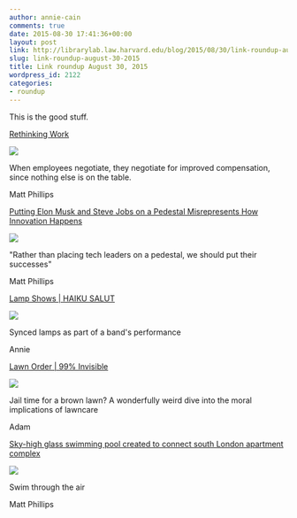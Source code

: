 ```yaml
---
author: annie-cain
comments: true
date: 2015-08-30 17:41:36+00:00
layout: post
link: http://librarylab.law.harvard.edu/blog/2015/08/30/link-roundup-august-30-2015/
slug: link-roundup-august-30-2015
title: Link roundup August 30, 2015
wordpress_id: 2122
categories:
- roundup
---
```


This is the good stuff.

[Rethinking Work](http://www.nytimes.com/2015/08/30/opinion/sunday/rethinking-work.html?_r=0)

[![](http://librarylab.law.harvard.edu/roundup/images/55e3405049a7f.png)](http://www.nytimes.com/2015/08/30/opinion/sunday/rethinking-work.html?_r=0)

When employees negotiate, they negotiate for improved compensation, since nothing else is on the table.

Matt Phillips

[Putting Elon Musk and Steve Jobs on a Pedestal Misrepresents How Innovation Happens](http://www.technologyreview.com/review/539861/techs-enduring-great-man-myth/)

[![](http://librarylab.law.harvard.edu/roundup/images/55da87440f480.png)](http://www.technologyreview.com/review/539861/techs-enduring-great-man-myth/)

"Rather than placing tech leaders on a pedestal, we should put their successes"

Matt Phillips

[Lamp Shows | HAIKU SALUT](http://haikusalut.com/lamp-show/)

[![](http://librarylab.law.harvard.edu/roundup/images/55d721f8e6eb0.png)](http://haikusalut.com/lamp-show/)

Synced lamps as part of a band's performance

Annie

[Lawn Order | 99% Invisible](http://99percentinvisible.org/episode/lawn-order/)

[![](http://librarylab.law.harvard.edu/roundup/images/55d71915418d6.png)](http://99percentinvisible.org/episode/lawn-order/)

Jail time for a brown lawn? A wonderfully weird dive into the moral implications of lawncare

Adam

[Sky-high glass swimming pool created to connect south London apartment complex](http://www.itsnicethat.com/news/glass-swimming-pool-hal-architects)

[![](http://librarylab.law.harvard.edu/roundup/images/55d5fa269b021.png)](http://www.itsnicethat.com/news/glass-swimming-pool-hal-architects)

Swim through the air

Matt Phillips
